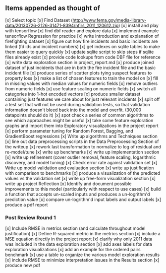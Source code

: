 ## Items appended as thought of

[x] Select topic
[x] Find Dataset (http://www.fema.gov/media-library-data/20130726-2126-31471-8394/nfirs_2011_120612.zip)
[x] install and play with tensorflow
[x] find dbf reader and explore data
[x] implement example tensorflow Regression for practice
[x] write introduction and explanation of firefighting dataset
[x] figure out how fire incidents and basic incidents are linked (fd ids and incident numbers)
[x] get indexes on sqlite tables to make them easier to query quickly
[x] update sqlite script to skip steps if sqlite files already exist
[x] provide code lookups from code DBF file for reference
[x] write data exploration section in project_report.md
[x] produce joined dataset of just incidents that are in both the fire incident file and the basic incident file
[x] produce series of scatter plots tying suspect features to property loss
[x] make a list of chosen features to train the model on
[x] fill in missing values with median values for numeric fields
[x] remove outliers from numeric fields
[x] use feature scaling on numeric fields
[x] switch all categories into 1-hot encoded vectors
[x] produce smaller dataset containing just features we care about for just relevant incidents
[x] split off a test set that will not be used during validation tests,
so that validation information doesn't bleed back into the model and overfit.
(30,000 datapoints should do it)
[x] spot check a series of common algorithms to see which approaches might be useful
[x] take some feature exploration graphs and import them into Exploratory
visualizations in the project report
[x] perform parameter tuning for Random Forest, Bagging, and GradientBoost regressions
[x] Write up algorithms and Techniques section
[x] line out data preprocessing
scripts in the Data Preprocessing Section of the writeup
[x] rework last transformation to normalize to log of residual and re-model/tune
[x] write up benchmarks
[x] write up implementation section
[x] write up refinement (cover outlier removal, feature scaling, logarithmic
  discovery, and model tuning)
[x] Check error rate against validation set
[x] Write up model validation and evaluation section
[x] write up justification with comparison to benchmarks
[x] produce a visualization of the predicted values vs the validation set
[x] write up free-form visualization section
[x] write up project Reflection
[x] Identify and document possible improvements to this model (particularly
   with respect to use cases)
[x] build a function that accepts un-scaled inputs and produces a un-logrithm'd
prediction value
[x]  compare un-logrithm'd
input labels and output labels
[x] produce a pdf report

### Post Review Round 1

[x] Include RMSE in metrics section (and calculate throughout model justification)
[x] Define R-squared metric in the metrics section
[x] include a MSE equation directly in the project report
[x] clarify why only 2011 data was included in the data exploration section
[x] add axes labels for data exploration visualizations
[x] add an example for the ordered pairs benchmark
[x] use a table to organize the various model exploration results
[x] include RMSE to minimize interpretation issues in the Results section
[x] produce new pdf
